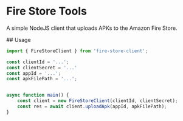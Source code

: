 # Fire Store Tools

A simple NodeJS client that uploads APKs to the Amazon Fire Store.

## Usage

```typescript
import { FireStoreClient } from 'fire-store-client';

const clientId = '...';
const clientSecret = '...'
const appId = '...';
const apkFilePath = '...';


async function main() {
    const client = new FireStoreClient(clientId, clientSecret);
    const res = await client.uploadApk(appId, apkFilePath);
}
```
